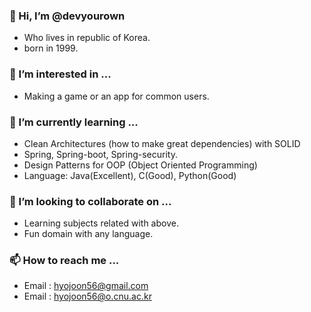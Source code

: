 ### 👋 Hi, I’m @devyourown
- Who lives in republic of Korea. 
- born in 1999. 

### 👀 I’m interested in ...
- Making a game or an app for common users.

### 🌱 I’m currently learning ...
- Clean Architectures (how to make great dependencies) with SOLID
- Spring, Spring-boot, Spring-security.
- Design Patterns for OOP (Object Oriented Programming)
- Language: Java(Excellent), C(Good), Python(Good)

### 💞️ I’m looking to collaborate on ...
- Learning subjects related with above.
- Fun domain with any language.

### 📫 How to reach me ...
- Email : hyojoon56@gmail.com
- Email : hyojoon56@o.cnu.ac.kr

<!---
devyourown/devyourown is a ✨ special ✨ repository because its `README.md` (this file) appears on your GitHub profile.
You can click the Preview link to take a look at your changes.
--->
